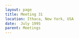 ```yaml
---
layout: page
title: Meeting 31
location: Ithaca, New York, USA
date:  July 1995
parent: Meetings
---
```

